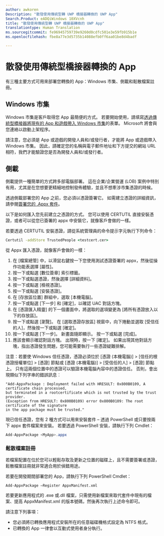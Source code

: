 ```yaml
---
author: awkoren
Description: "散發使用傳統型轉 UWP 橋接器轉換的 UWP App"
Search.Product: eADQiWindows 10XVcnh
title: "散發使用傳統型轉 UWP 橋接器轉換的 UWP App"
translationtype: Human Translation
ms.sourcegitcommit: fe96945759739e9260d0cdfc501e3e59fb915b1e
ms.openlocfilehash: fbe8a77e3d5735b14088efb0ff6aa01be8d4badf

---
```


# 散發使用傳統型橋接器轉換的 App

有三種主要方式可用來部署您轉換的 App：Windows 市集、側載和鬆散檔案註冊。  

## Windows 市集

Windows 市集是客戶取得您 App 最簡便的方式。 若要開始使用，請填寫[透過傳統型橋接器將現有的 App 和遊戲帶入 Windows 市集](https://developer.microsoft.com/windows/projects/campaigns/desktop-bridge)的表單。 Microsoft 將會與您連絡以啟動上架程序。 

請注意，您必須是 App 或遊戲的開發人員和/或發行者，才能將 App 或遊戲帶入 Windows 市集。 因此，請確定您的名稱與電子郵件地址和下方提交的網站 URL 相符，我們才能驗證您是否為開發人員和/或發行者。

## 側載

側載提供一種簡單的方式跨多部電腦部署。 這在企業/企業營運 (LOB) 案例中特別有用，尤其是在您想要更精細地控制發佈體驗，並且不想牽涉市集憑證的時候。

透過側載部署您的 App 之前，您必須以憑證簽署它。 如需建立憑證的詳細資訊，請參閱[簽署您的 .Appx 套件](https://msdn.microsoft.com/windows/uwp/porting/desktop-to-uwp-run-desktop-app-converter#deploy-your-converted-appx)。 

以下是如何匯入您先前建立之憑證的方式。 您可以使用 CERTUTIL 直接安裝憑證，或者可以從您已簽署的 appx 中安裝它，就像客戶會做的一樣。 

若要透過 CERTUTIL 安裝憑證，請從系統管理員的命令提示字元執行下列命令：

```cmd
Certutil -addStore TrustedPeople <testcert.cer>
```

從 Appx 匯入憑證，就像客戶會做的一樣：

1.  在 [檔案總管] 中，以滑鼠右鍵按一下您使用測試憑證簽署的 appx，然後從操作功能表選擇 [屬性]。
2.  按一下或點選 [數位簽章] 索引標籤。
3.  按一下或點選憑證，然後選擇 [詳細資料]。
4.  按一下或點選 [檢視憑證]。
5.  按一下或點選 [安裝憑證]。
6.  在 [存放區位置] 群組中，選取 [本機電腦]。
7.  按一下或點選 [下一步] 和 [確定]，以確認 UAC 對話方塊。
8.  在 [憑證匯入精靈] 的下一個畫面中，將選取的選項變更為 [將所有憑證放入以下的存放區]。
9.  按一下或點選 [瀏覽]。 在 [選取憑證存放區] 視窗中，向下捲動並選取 [受信任的人]，然後按一下或點選 [確定]。
10. 按一下或點選 [下一步]。 新畫面隨即顯示。 按一下或點選 [完成]。
11. 應該會顯示確認對話方塊。 出現時，按一下 [確定]。 如果出現其他對話方塊，指出憑證發生問題，您可能需要執行一些憑證疑難排解。

注意：若要使 Windows 信任憑證，憑證必須位於 [憑證 (本機電腦)] &gt; [信任的根憑證授權單位] &gt; [憑證] 節點或 [憑證 (本機電腦)] &gt; [受信任的人] &gt; [憑證] 節點上。 只有這兩個位置中的憑證可以驗證本機電腦內容中的憑證信任。 否則，會出現類似下列字串的錯誤訊息︰

```CMD
"Add-AppxPackage : Deployment failed with HRESULT: 0x800B0109, A certificate chain processed,
but terminated in a rootcertificate which is not trusted by the trust provider.
(Exception from HRESULT: 0x800B0109) error 0x800B0109: The root certificate of the signature
in the app package must be trusted."
```

現已信任憑證，您有 2 種方式可以用來安裝套件 – 透過 PowerShell 或只要按兩下 appx 套件檔案來安裝。  若要透過 PowerShell 安裝，請執行下列 Cmdlet：

```powershell
Add-AppxPackage <MyApp>.appx
```

### 鬆散檔案註冊

若檔案配置在位於您可以輕鬆存取及更新之位置的磁碟上，且不需要簽署或憑證，鬆散檔案註冊就非常適合用於偵錯用途。  

若要在開發期間部署您的 App，請執行下列 PowerShell Cmdlet： 

```Add-AppxPackage –Register AppxManifest.xml```

若要更新應用程式的 .exe 或.dll 檔案，只需使用新檔案來取代套件中現有的檔案、提高 AppxManifest.xml 的版本號碼，然後再次執行上述命令即可。

請注意下列事項： 

* 您必須將已轉換應用程式安裝所在的任意磁碟機格式設定為 NTFS 格式。
* 已轉換的 App 一律會以互動式使用者身分執行。


<!--HONumber=Nov16_HO1-->


